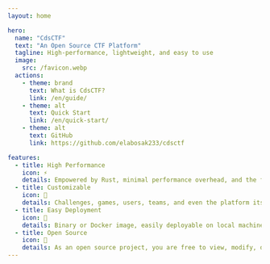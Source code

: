 ```yaml
---
layout: home

hero:
  name: "CdsCTF"
  text: "An Open Source CTF Platform"
  tagline: High-performance, lightweight, and easy to use
  image:
    src: /favicon.webp
  actions:
    - theme: brand
      text: What is CdsCTF?
      link: /en/guide/
    - theme: alt
      text: Quick Start
      link: /en/quick-start/
    - theme: alt
      text: GitHub
      link: https://github.com/elabosak233/cdsctf

features:
  - title: High Performance
    icon: ⚡
    details: Empowered by Rust, minimal performance overhead, and the fastest response speeds.
  - title: Customizable
    icon: 🎨
    details: Challenges, games, users, teams, and even the platform itself, all offer high levels of customization.
  - title: Easy Deployment
    icon: 🐋
    details: Binary or Docker image, easily deployable on local machines or cloud servers.
  - title: Open Source
    icon: 🌟
    details: As an open source project, you are free to view, modify, distribute, and improve it.
---
```

